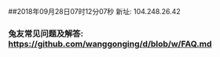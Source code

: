 ##2018年09月28日07时12分07秒 新址: 104.248.26.42
### 兔友常见问题及解答: https://github.com/wanggonging/d/blob/w/FAQ.md
